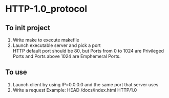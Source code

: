 # HTTP-1.0_protocol
## To init project
  1. Write make to execute makefile
  2. Launch executable server and pick a port
<br/>HTTP default port should be 80, but Ports from 0 to 1024 are Privileged Ports and Ports above 1024 are Emphemeral Ports.
  
 ## To use
  1. Launch client by using IP=0.0.0.0 and the same port that server uses
  2. Write a request Example: HEAD /docs/index.html HTTP/1.0
